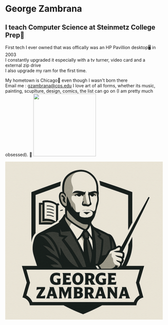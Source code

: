 # **George Zambrana**
## I teach Computer Science at **Steinmetz College Prep**🏫
First tech I ever owned that was offically was an HP Pavillion desktop🖥️ in 2003<br>
I constantly upgraded it especially with a tv turner, video card and a external zip drive<br>
I also upgrade my ram for the first time.<br>

My hometown is Chicago🏢 even though I wasn't born there<br>
Email me : gzambrana@cps.edu
I love art of all forms, whether its music, painting, scuplture, design, comics, the list can go on (I am pretty much obsessed).
🦇
<img src = "https://www.previewsworld.com/SiteImage/MainImage/STL121029.jpg" width="200" height="200">

![A logo with George Zambrana Teacher Status](https://github.com/Techtronic1/Techtronic1/blob/main/assets/gz_tech.png)
